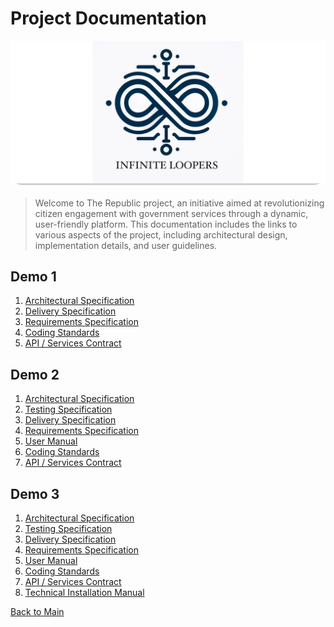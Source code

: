 # Project Documentation

<div style="width: 100%; height: 40%; border-radius:20px; background-color: #d1d1d1; margin: 20px 0;">
    <img src="../documentation/images/InfiniteLoopers_13.jpeg" alt="Documentation" style="width: 100%; height: auto; max-height: 100%;">
</div>

> Welcome to The Republic project, an initiative aimed at revolutionizing citizen engagement with government services through a dynamic, user-friendly platform. This documentation includes the links to various aspects of the project, including architectural design, implementation details, and user guidelines.

## Demo 1


1. [Architectural Specification](./specifications/RequirementsSpecificationVersion1.md)
2. [Delivery Specification](./specifications/DeliverySpecificationVersion1.md)
3. [Requirements Specification](./specifications/RequirementsSpecificationVersion1.md)
4. [Coding Standards](./specifications/CodingStandardsVersion1.md)
5. [API / Services Contract](./specifications/RequirementsSpecificationVersion1.md)

## Demo 2

1. [Architectural Specification](./specifications/ArchitecturalSpecificationVersion2.md)
2. [Testing Specification](./specifications/TestingSpecificationVersion2.md)
3. [Delivery Specification](./specifications/DeliverySpecificationVersion2.md)
4. [Requirements Specification](./specifications/RequirementsSpecificationVersion2.md)
5. [User Manual](./specifications/UserManualVersion2.md)
6. [Coding Standards](./specifications/CodingStandardsVersion2.md)
7. [API / Services Contract](./specifications/APISpecificationVersion2.md)

## Demo 3

1. [Architectural Specification](./specifications/ArchitecturalSpecificationVersion3.md)
2. [Testing Specification](./specifications/TestingSpecificationVersion3.md)
3. [Delivery Specification](./specifications/DeliverySpecificationVersion2.md)
4. [Requirements Specification](./specifications/RequirementsSpecificationVersion3.md)
5. [User Manual](./specifications/UserManualVersion3.md)
6. [Coding Standards](./specifications/CodingStandardsVersion2.md)
7. [API / Services Contract](./specifications/APISpecificationVersion3.md)
8. [Technical Installation Manual ](./specifications/TechnicalInstallationManual1.md)

[Back to Main](/README.md)
